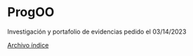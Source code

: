# ProgOO
Investigación y portafolio de evidencias pedido el 03/14/2023

[Archivo índice](https://github.com/SanchezRuano22211659/ProgOO/blob/main/ParadigmaOO/README.md)
